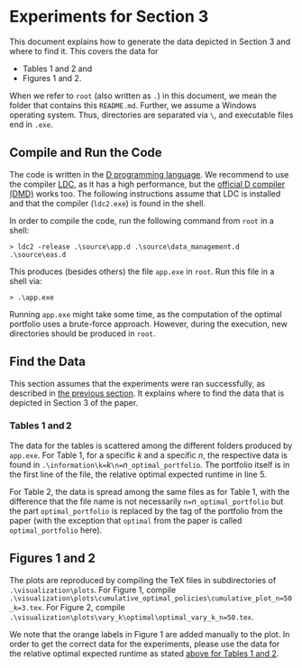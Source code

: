 # Experiments for Section 3

This document explains how to generate the data depicted in Section 3 and where to find it.
This covers the data for

* Tables 1 and 2 and
* Figures 1 and 2.

When we refer to `root` (also written as `.`) in this document, we mean the folder that contains this `README.md`.
Further, we assume a Windows operating system.
Thus, directories are separated via `\`, and executable files end in `.exe`.

## Compile and Run the Code

The code is written in the [D programming language](https://dlang.org/).
We recommend to use the compiler [LDC](https://github.com/ldc-developers/ldc#installation), as it has a high performance, but the [official D compiler (DMD)](https://dlang.org/download.html#dmd) works too.
The following instructions assume that LDC is installed and that the compiler (`ldc2.exe`) is found in the shell.

In order to compile the code, run the following command from `root` in a shell:

```shell
> ldc2 -release .\source\app.d .\source\data_management.d .\source\eas.d
```

This produces (besides others) the file `app.exe` in `root`. Run this file in a shell via:

```shell
> .\app.exe
```

Running `app.exe` might take some time, as the computation of the optimal portfolio uses a brute-force approach.
However, during the execution, new directories should be produced in `root`.

## Find the Data

This section assumes that the experiments were ran successfully, as described in [the previous section](README.md#compile-and-run-the-code).
It explains where to find the data that is depicted in Section 3 of the paper.

### Tables 1 and 2

The data for the tables is scattered among the different folders produced by `app.exe`.
For Table 1, for a specific $k$ and a specific $n$, the respective data is found in `.\information\k=`$k$`\n=`$n$`_optimal_portfolio`.
The portfolio itself is in the first line of the file, the relative optimal expected runtime in line 5.

For Table 2, the data is spread among the same files as for Table 1, with the difference that the file name is not necessarily `n=`$n$`_optimal_portfolio` but the part `optimal_portfolio` is replaced by the tag of the portfolio from the paper (with the exception that `optimal` from the paper is called `optimal_portfolio` here).

## Figures 1 and 2

The plots are reproduced by compiling the TeX files in subdirectories of `.\visualization\plots`.
For Figure 1, compile `.\visualization\plots\cumulative_optimal_policies\cumulative_plot_n=50_k=3.tex`.
For Figure 2, compile `.\visualization\plots\vary_k\optimal\optimal_vary_k_n=50.tex`.

We note that the orange labels in Figure 1 are added manually to the plot.
In order to get the correct data for the experiments, please use the data for the relative optimal expected runtime as stated [above for Tables 1 and 2](README.md#tables-1-and-2).
